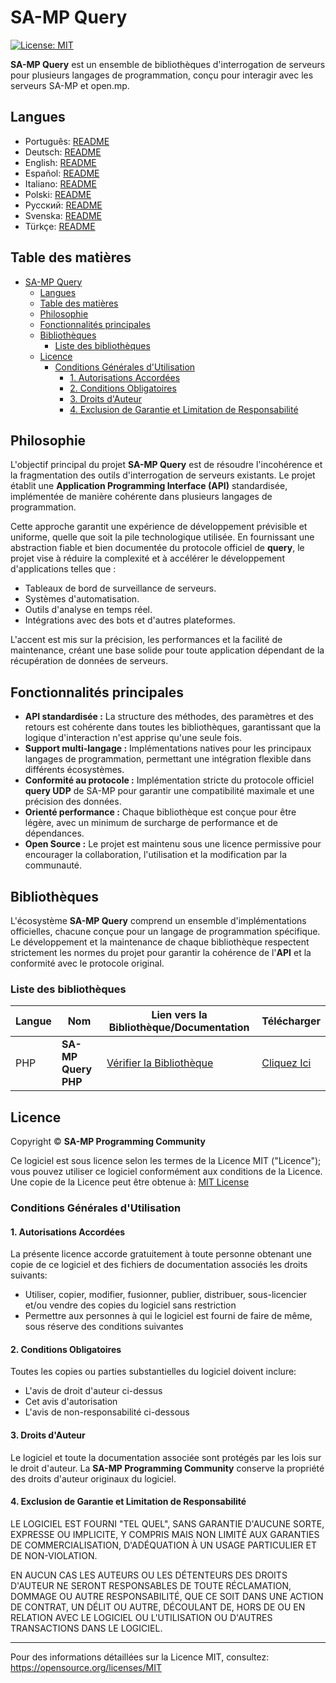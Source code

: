 # SA-MP Query

[![License: MIT](https://img.shields.io/badge/License-MIT-blue.svg)](https://opensource.org/licenses/MIT)

**SA-MP Query** est un ensemble de bibliothèques d'interrogation de serveurs pour plusieurs langages de programmation, conçu pour interagir avec les serveurs SA-MP et open.mp.

## Langues

- Português: [README](../../)
- Deutsch: [README](../Deutsch/README.md)
- English: [README](../English/README.md)
- Español: [README](../Espanol/README.md)
- Italiano: [README](../Italiano/README.md)
- Polski: [README](../Polski/README.md)
- Русский: [README](../Русский/README.md)
- Svenska: [README](../Svenska/README.md)
- Türkçe: [README](../Turkce/README.md)

## Table des matières

- [SA-MP Query](#sa-mp-query)
  - [Langues](#langues)
  - [Table des matières](#table-des-matières)
  - [Philosophie](#philosophie)
  - [Fonctionnalités principales](#fonctionnalités-principales)
  - [Bibliothèques](#bibliothèques)
    - [Liste des bibliothèques](#liste-des-bibliothèques)
  - [Licence](#licence)
    - [Conditions Générales d'Utilisation](#conditions-générales-dutilisation)
      - [1. Autorisations Accordées](#1-autorisations-accordées)
      - [2. Conditions Obligatoires](#2-conditions-obligatoires)
      - [3. Droits d'Auteur](#3-droits-dauteur)
      - [4. Exclusion de Garantie et Limitation de Responsabilité](#4-exclusion-de-garantie-et-limitation-de-responsabilité)

## Philosophie

L'objectif principal du projet **SA-MP Query** est de résoudre l'incohérence et la fragmentation des outils d'interrogation de serveurs existants. Le projet établit une **Application Programming Interface (API)** standardisée, implémentée de manière cohérente dans plusieurs langages de programmation.

Cette approche garantit une expérience de développement prévisible et uniforme, quelle que soit la pile technologique utilisée. En fournissant une abstraction fiable et bien documentée du protocole officiel de **query**, le projet vise à réduire la complexité et à accélérer le développement d'applications telles que :
- Tableaux de bord de surveillance de serveurs.
- Systèmes d'automatisation.
- Outils d'analyse en temps réel.
- Intégrations avec des bots et d'autres plateformes.

L'accent est mis sur la précision, les performances et la facilité de maintenance, créant une base solide pour toute application dépendant de la récupération de données de serveurs.

## Fonctionnalités principales

- **API standardisée :** La structure des méthodes, des paramètres et des retours est cohérente dans toutes les bibliothèques, garantissant que la logique d'interaction n'est apprise qu'une seule fois.
- **Support multi-langage :** Implémentations natives pour les principaux langages de programmation, permettant une intégration flexible dans différents écosystèmes.
- **Conformité au protocole :** Implémentation stricte du protocole officiel **query UDP** de SA-MP pour garantir une compatibilité maximale et une précision des données.
- **Orienté performance :** Chaque bibliothèque est conçue pour être légère, avec un minimum de surcharge de performance et de dépendances.
- **Open Source :** Le projet est maintenu sous une licence permissive pour encourager la collaboration, l'utilisation et la modification par la communauté.

## Bibliothèques

L'écosystème **SA-MP Query** comprend un ensemble d'implémentations officielles, chacune conçue pour un langage de programmation spécifique. Le développement et la maintenance de chaque bibliothèque respectent strictement les normes du projet pour garantir la cohérence de l'**API** et la conformité avec le protocole original.

### Liste des bibliothèques

| Langue | Nom                 | Lien vers la Bibliothèque/Documentation         | Télécharger                                                                          |
| ------ | ------------------- | ----------------------------------------------- | ------------------------------------------------------------------------------------ |
| PHP    | **SA-MP Query PHP** | [Vérifier la Bibliothèque](../../libraries/php) | [Cliquez Ici](https://github.com/spc-samp/samp-query/releases/download/v1.0/php.zip) |

## Licence

Copyright © **SA-MP Programming Community**

Ce logiciel est sous licence selon les termes de la Licence MIT ("Licence"); vous pouvez utiliser ce logiciel conformément aux conditions de la Licence. Une copie de la Licence peut être obtenue à: [MIT License](https://opensource.org/licenses/MIT)

### Conditions Générales d'Utilisation

#### 1. Autorisations Accordées

La présente licence accorde gratuitement à toute personne obtenant une copie de ce logiciel et des fichiers de documentation associés les droits suivants:
* Utiliser, copier, modifier, fusionner, publier, distribuer, sous-licencier et/ou vendre des copies du logiciel sans restriction
* Permettre aux personnes à qui le logiciel est fourni de faire de même, sous réserve des conditions suivantes

#### 2. Conditions Obligatoires

Toutes les copies ou parties substantielles du logiciel doivent inclure:
* L'avis de droit d'auteur ci-dessus
* Cet avis d'autorisation
* L'avis de non-responsabilité ci-dessous

#### 3. Droits d'Auteur

Le logiciel et toute la documentation associée sont protégés par les lois sur le droit d'auteur. La **SA-MP Programming Community** conserve la propriété des droits d'auteur originaux du logiciel.

#### 4. Exclusion de Garantie et Limitation de Responsabilité

LE LOGICIEL EST FOURNI "TEL QUEL", SANS GARANTIE D'AUCUNE SORTE, EXPRESSE OU IMPLICITE, Y COMPRIS MAIS NON LIMITÉ AUX GARANTIES DE COMMERCIALISATION, D'ADÉQUATION À UN USAGE PARTICULIER ET DE NON-VIOLATION.

EN AUCUN CAS LES AUTEURS OU LES DÉTENTEURS DES DROITS D'AUTEUR NE SERONT RESPONSABLES DE TOUTE RÉCLAMATION, DOMMAGE OU AUTRE RESPONSABILITÉ, QUE CE SOIT DANS UNE ACTION DE CONTRAT, UN DÉLIT OU AUTRE, DÉCOULANT DE, HORS DE OU EN RELATION AVEC LE LOGICIEL OU L'UTILISATION OU D'AUTRES TRANSACTIONS DANS LE LOGICIEL.

---

Pour des informations détaillées sur la Licence MIT, consultez: https://opensource.org/licenses/MIT